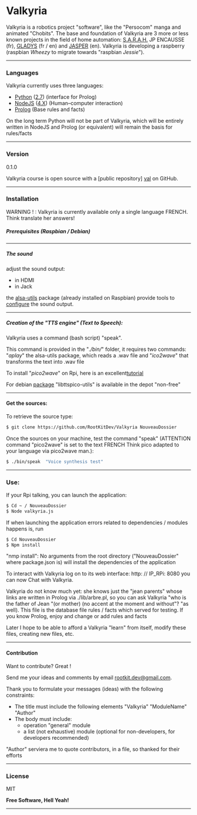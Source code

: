 # Valkyria

Valkyria is a robotics project "software", like the "Persocom" manga and animated "Chobits".
The base and foundation of Valkyria are 3 more or less known projects in the field of home automation: [S.A.R.A.H.][sarah] JP ENCAUSSE (fr), [GLADYS][gladys] (fr / en) and [JASPER][jasper] (en). Valkyria is developing a raspberry (raspbian *Wheezy* to migrate towards "raspbian *Jessie*").

---
### Languages
Valkyria currently uses three languages:
 - [Python][py] ([2.7][py2.7]) (interface for Prolog)
 - [NodeJS][node] ([4.X][node4]) (Human–computer interaction)
 - [Prolog][prolog] (Base rules and facts)

On the long term Python will not be part of Valkyria, which will be entirely written in NodeJS and Prolog (or equivalent) will remain the basis for rules/facts

---
### Version
0.1.0

Valkyria course is open source with a [public repository] [val] on GitHub.

---
### Installation

WARNING ! : Valkyria is currently available only a single language FRENCH. Think translate her answers!
##### Prerequisites (Raspbian / Debian)

---
##### The sound
adjust the sound output:
- in HDMI
- in Jack

the [alsa-utils][pack] package (already installed on Raspbian) provide tools to [configure][alsa] the sound output.

---
##### Creation of the "TTS engine" (Text to Speech):

Valkyria uses a command (bash script) "speak".

This command is provided in the "*./bin/*" folder, it requires two commands: "*aplay*" the alsa-utils package, which reads a .wav file and "*ico2wave*" that transforms the text into .wav file

To install "*pico2wave*" on Rpi, here is an excellent[tutorial][tts]

For debian [package][libpico] "libttspico-utils" is available in the depot "non-free"


---
#### Get the sources:

To retrieve the source type:
```sh
$ git clone https://github.com/RootKitDev/Valkyria NouveauDossier
```
Once the sources on your machine, test the command "speak" (ATTENTION command "pico2wave" is set to the text FRENCH Think pico adapted to your language via pico2wave man.):
```sh
$ ./bin/speak  "Voice synthesis test"
```
---
### Use:

If your Rpi talking, you can launch the application:
```sh
$ Cd ~ / NouveauDossier
$ Node valkyria.js
```
If when launching the application errors related to dependencies / modules happens is, run
```sh
$ Cd NouveauDossier
$ Npm install
```
"nmp install": No arguments from the root directory ("NouveauDossier" where package.json is) will install the dependencies of the application

To interact with Valkyria log on to its web interface: http: // IP_RPi: 8080 you can now Chat with Valkyria.

Valkyria do not know much yet: she knows just the "jean parents" whose links are written in Prolog via ./lib/arbre.pl, so you can ask Valkyria "who is the father of Jean "(or mother) (no accent at the moment and without"? "as well). This file is the database file rules / facts which served for testing. If you know Prolog, enjoy and change or add rules and facts

Later I hope to be able to afford a Valkyria "learn" from itself, modify these files, creating new files, etc.

---
#### Contribution

Want to contribute? Great !

Send me your ideas and comments by email rootkit.dev@gmail.com.

Thank you to formulate your messages (ideas) with the following constraints:

  - The title must include the following elements "Valkyria" "ModuleName" "Author"
  - The body must include:
  	  - operation "general" module
      - a list (not exhaustive) module (optional for non-developers, for developers recommended)

"Author" serviera me to quote contributors, in a file, so thanked for their efforts

----
### License

MIT

**Free Software, Hell Yeah!**

---

[val]: <https://github.com/RootKitDev/Valkyria>
[git-repo-url]: <https://github.com/joemccann/dillinger.git>
[node.js]: <http://nodejs.org>
[express]: <http://expressjs.com>
[sarah]: <http://news.encausse.net/sarah/>
[gladys]: <http://gladysproject.com>
[jasper]: <https://jasperproject.github.io/>
[node4]: <https://nodejs.org/en/blog/release/v4.0.0/>
[prolog]: <http://www.swi-prolog.org/>
[py]: <https://www.python.org/>
[node]: <https://nodejs.org/en/>
[py2.7]: <https://www.python.org/downloads/>
[alsa]: <http://blog.scphillips.com/posts/2013/01/sound-configuration-on-raspberry-pi-with-alsa/>
[pack]: <https://packages.debian.org/fr/wheezy/libttspico-utils>
[tts]: <http://rpihome.blogspot.fr/2015/02/installing-pico-tts.html>
[libpico]: <https://packages.debian.org/fr/wheezy/libttspico-utils>


